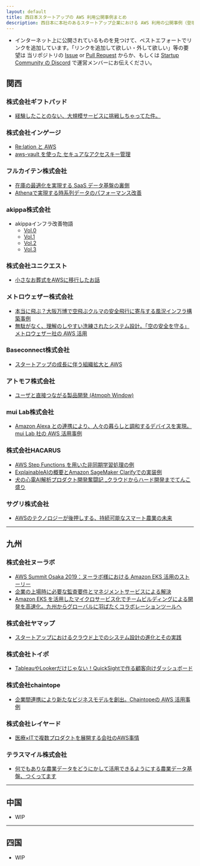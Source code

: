 ```yaml
---
layout: default
title: 西日本スタートアップの AWS 利用公開事例まとめ
description: 西日本に本社のあるスタートアップ企業における AWS 利用の公開事例（登壇資料やブログ等）リンク集
---
```

- インターネット上に公開されているものを見つけて、ベストエフォートでリンクを追加しています。「リンクを追加して欲しい・外して欲しい」等の要望は 当リポジトリの [Issue](https://github.com/aws-startup-community/aws-startup-case-studies-jp/issues) or [Pull Request](https://github.com/aws-startup-community/aws-startup-case-studies-jp/pulls) からか、もしくは [Startup Community の Discord](https://discord.gg/uHDVvKCtKP) で運営メンバーにお伝えください。

## 関西
### 株式会社ギフトパッド
- [経験したことのない、大規模サービスに挑戦しちゃってた件。](https://pages.awscloud.com/rs/112-TZM-766/images/GIFT-PAD.pdf)

### 株式会社インゲージ
- [Re:lation と AWS](https://pages.awscloud.com/rs/112-TZM-766/images/INGAGE.pdf)
- [aws-vault を使った セキュアなアクセスキー管理](https://speakerdeck.com/kizashi1122/manage-aws-access-key-more-securely-by-using-aws-vault)

### フルカイテン株式会社
- [在庫の最適化を実現する SaaS データ基盤の裏側](https://pages.awscloud.com/rs/112-TZM-766/images/FULL-KAITEN.pdf)
- [Athenaで実現する時系列データのパフォーマンス改善](https://speakerdeck.com/atsuyokota/athena-time-series-performance)

### akippa株式会社
- akippaインフラ改善物語
    - [Vol.0](https://note.com/taro_yamashita/n/n6803aa5eaa96)
    - [Vol.1](https://note.com/taro_yamashita/n/n6f1a8c1f7813)
    - [Vol.2](https://note.com/taro_yamashita/n/ndcec2c06c9c2)
    - [Vol.3](https://note.com/taro_yamashita/n/n59ca5a00f575)

### 株式会社ユニクエスト
- [小さなお葬式をAWSに移行したお話](https://speakerdeck.com/moriryouta/xiao-sanaozang-shi-woawsniyi-xing-sitaohua)

### メトロウェザー株式会社
- [本当に飛ぶ？大阪万博で空飛ぶクルマの安全飛行に寄与する風況インフラ構築事例](https://pages.awscloud.com/rs/112-TZM-766/images/METRO-WEATHER.pdf)
- [無駄がなく、理解のしやすい洗練されたシステム設計。「空の安全を守る」メトロウェザー社の AWS 活用](https://aws.amazon.com/jp/blogs/startup/tech-interview-metroweather-2023/)

### Baseconnect株式会社
- [スタートアップの成長に伴う組織拡大と AWS](https://speakerdeck.com/baseconnect/amazon-web-services-japan)

### アトモフ株式会社
- [ユーザと直接つながる製品開発 (Atmoph Window)](https://pages.awscloud.com/rs/112-TZM-766/images/SUM_awsloft-tko-iotloft-12-lt1_Jul-2020.pdf)

### mui Lab株式会社
- [Amazon Alexa との連携により、人々の暮らしと調和するデバイスを実現。mui Lab 社の AWS 活用事例](https://aws.amazon.com/jp/blogs/startup/muilab_2022casestudy/)

### 株式会社HACARUS
- [AWS Step Functions を用いた非同期学習処理の例](https://speakerdeck.com/hacarus/aws-step-functions-woyong-itafei-tong-qi-xue-xi-chu-li-falseli)
- [ExplainableAIの概要とAmazon SageMaker Clarifyでの実装例](https://speakerdeck.com/hacarus/220807-explainableaifalsegai-yao-toamazon-sagemaker-clarifytefalseshi-zhuang-li)
- [犬の心電AI解析プロダクト開発奮闘記 _クラウドからハード開発までてんこ盛り](https://speakerdeck.com/hacarus/quan-noxin-dian-aijie-xi-hurotakutokai-fa-fen-dou-ji-kurautokarahatokai-fa-matetenkosheng-ri)

### サグリ株式会社
- [AWSのテクノロジーが後押しする、持続可能なスマート農業の未来](https://www.aboutamazon.jp/news/smb/one-amazon-to-support-dx-for-small-and-medium-busineses-vol14)

---
## 九州
### 株式会社ヌーラボ
- [AWS Summit Osaka 2019：ヌーラボ様における Amazon EKS 活用のストーリー](https://aws.amazon.com/jp/blogs/startup/summit-osaka-2019-racap/)
- [企業の上場時に必要な監査要件とマネジメントサービスによる解決](http://pages.awscloud.com/rs/112-TZM-766/images/20230316AWSStartupfm_Nulab.pdf)
- [Amazon EKS を活用したマイクロサービス化でチームビルディングによる開発を高速化。九州からグローバルに羽ばたくコラボレーションツールへ](https://aws.amazon.com/jp/solutions/case-studies/nulab/)

### 株式会社ヤマップ
- [スタートアップにおけるクラウド上でのシステム設計の進化とその実践](https://speakerdeck.com/higuhey/sutatoatupuniokerukuraudoshang-denosisutemushe-ji-nojin-hua-tosonoshi-jian)

### 株式会社トイポ
- [TableauやLookerだけじゃない！QuickSightで作る顧客向けダッシュボード](https://speakerdeck.com/tkengo/tableauyalookerdakeziyanai-quicksightdezuo-rugu-ke-xiang-kedatusiyubodo)

### 株式会社chaintope
- [企業間連携により新たなビジネスモデルを創出。Chaintopeの AWS 活用事例](https://aws.amazon.com/jp/blogs/startup/chaintope_iwatanigateway_2022casestudy/)

### 株式会社レイヤード
- [医療×ITで複数プロダクトを展開する会社のAWS事情](https://docs.google.com/presentation/d/e/2PACX-1vT0_lWWhRiTc-dcJbE4BKKVgXjyxsJCybGRDCPcxhFQ2qEXfwcx0Nk-TkJGrHW8og/pub)

### テラスマイル株式会社
- [何でもありな農業データをどうにかして活用できるようにする農業データ基盤、つくってます](https://jft2023.jaws-ug.jp/files/9005501714148527_8636489c-cc6a-4988-bff8-37b3ad3a3c30/jaws_festa_2023_kyushu_miyazaki.pdf)

---
## 中国
- WIP

---
## 四国
- WIP